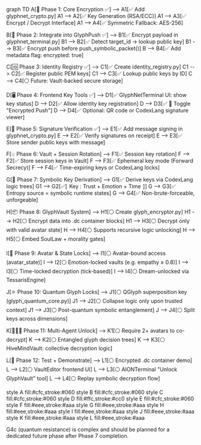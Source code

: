 graph TD
  A[🔐 Phase 1: Core Encryption ✅] --> A1[✅ Add glyphnet_crypto.py]
  A1 --> A2[✅ Key Generation (RSA/ECC)]
  A1 --> A3[✅ Encrypt / Decrypt Interface]
  A1 --> A4[✅ Symmetric Fallback: AES-256]

  B[🔁 Phase 2: Integrate into GlyphPush ✅] --> B1[✅ Encrypt payload in glyphnet_terminal.py]
  B1 --> B2[✅ Detect target_id → lookup public key]
  B1 --> B3[✅ Encrypt push before push_symbolic_packet()]
  B --> B4[✅ Add metadata flag: encrypted: true]

  C[🆔 Phase 3: Identity Registry ✅] --> C1[✅ Create identity_registry.py]
  C1 --> C2[✅ Register public PEM keys]
  C1 --> C3[✅ Lookup public keys by ID]
  C --> C4[⚪ Future: Vault-backed secure storage]

  D[🖥️ Phase 4: Frontend Key Tools ✅] --> D1[✅ GlyphNetTerminal UI: show key status]
  D --> D2[✅ Allow identity key registration]
  D --> D3[✅ 🔐 Toggle "Encrypted Push"]
  D --> D4[✅ Optional: QR code or CodexLang signature viewer]

  E[💠 Phase 5: Signature Verification ✅] --> E1[✅ Add message signing in glyphnet_crypto.py]
  E --> E2[✅ Verify signatures on receipt]
  E --> E3[✅ Store sender public keys with message]

  F[💡 Phase 6: Vault + Session Rotation] --> F1[✅ Session key rotation]
  F --> F2[✅ Store session keys in Vault]
  F --> F3[✅ Ephemeral key mode (Forward Secrecy)]
  F --> F4[✅ Time-expiring keys or CodexLang locks]

  G[🧬 Phase 7: Symbolic Key Derivation] --> G1[✅ Derive keys via CodexLang logic trees]
  G1 --> G2[✅⟦ Key : Trust + Emotion + Time ⟧]
  G --> G3[✅ Entropy source = symbolic runtime states]
  G --> G4[✅ Non-brute-forceable, unforgeable]
  

  H[📦 Phase 8: GlyphVault System] --> H1[⚪ Create glyph_encryptor.py]
  H1 --> H2[⚪ Encrypt data into .dc container blocks]
  H1 --> H3[⚪ Decrypt only with valid avatar state]
  H --> H4[⚪ Supports recursive logic unlocking]
  H --> H5[⚪ Embed SoulLaw + morality gates]

  I[🧠 Phase 9: Avatar & State Locks] --> I1[⚪ Avatar-bound access (avatar_state)]
  I --> I2[⚪ Emotion-locked vaults (e.g. empathy ≥ 0.8)]
  I --> I3[⚪ Time-locked decryption (tick-based)]
  I --> I4[⚪ Dream-unlocked via TessarisEngine]

  J[⚛️ Phase 10: Quantum Glyph Locks] --> J1[⚪ QGlyph superposition key (glyph_quantum_core.py)]
  J1 --> J2[⚪ Collapse logic only upon trusted context]
  J1 --> J3[⚪ Post-quantum symbolic entanglement]
  J --> J4[⚪ Split keys across dimensions]

  K[🧑‍🤝‍🧑 Phase 11: Multi-Agent Unlock] --> K1[⚪ Require 2+ avatars to co-decrypt]
  K --> K2[⚪ Entangled glyph decision trees]
  K --> K3[⚪ HiveMindVault: collective decryption logic]

  L[🧪 Phase 12: Test + Demonstrate] --> L1[⚪ Encrypted .dc container demo]
  L --> L2[⚪ VaultEditor frontend UI]
  L --> L3[⚪ AIONTerminal "Unlock GlyphVault" tool]
  L --> L4[⚪ Replay symbolic decryption flow]

  style A fill:#cfc,stroke:#060
  style B fill:#cfc,stroke:#060
  style C fill:#cfc,stroke:#060
  style D fill:#ffc,stroke:#cc0
  style E fill:#cfc,stroke:#060
  style F fill:#eee,stroke:#aaa
  style G fill:#eee,stroke:#aaa
  style H fill:#eee,stroke:#aaa
  style I fill:#eee,stroke:#aaa
  style J fill:#eee,stroke:#aaa
  style K fill:#eee,stroke:#aaa
  style L fill:#eee,stroke:#aaa


  G4c (quantum resistance) is complex and should be planned for a dedicated future phase after Phase 7 completion.